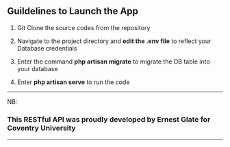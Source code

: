 ## Guildelines to Launch the App

1. Git Clone the source codes from the repository

2. Navigate to the project directory and <b>edit the .env file</b> to reflect your Database credentials

3. Enter the command <b>php artisan migrate</b> to migrate the DB table into your database

4. Enter <b>php artisan serve</b> to run the code

<hr>
NB: <h3>This RESTful API was proudly developed by <b>Ernest Glate</b> for Coventry University</h3>
<hr>
